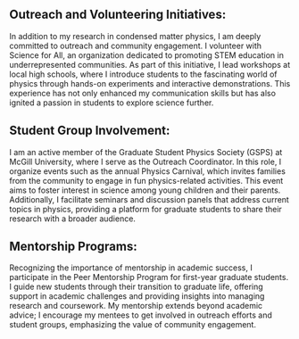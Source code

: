## Outreach and Volunteering Initiatives:

In addition to my research in condensed matter physics, I am deeply committed to outreach and community engagement. I volunteer with Science for All, an organization dedicated to promoting STEM education in underrepresented communities. As part of this initiative, I lead workshops at local high schools, where I introduce students to the fascinating world of physics through hands-on experiments and interactive demonstrations. This experience has not only enhanced my communication skills but has also ignited a passion in students to explore science further.

## Student Group Involvement:

I am an active member of the Graduate Student Physics Society (GSPS) at McGill University, where I serve as the Outreach Coordinator. In this role, I organize events such as the annual Physics Carnival, which invites families from the community to engage in fun physics-related activities. This event aims to foster interest in science among young children and their parents. Additionally, I facilitate seminars and discussion panels that address current topics in physics, providing a platform for graduate students to share their research with a broader audience.

## Mentorship Programs:

Recognizing the importance of mentorship in academic success, I participate in the Peer Mentorship Program for first-year graduate students. I guide new students through their transition to graduate life, offering support in academic challenges and providing insights into managing research and coursework. My mentorship extends beyond academic advice; I encourage my mentees to get involved in outreach efforts and student groups, emphasizing the value of community engagement.

